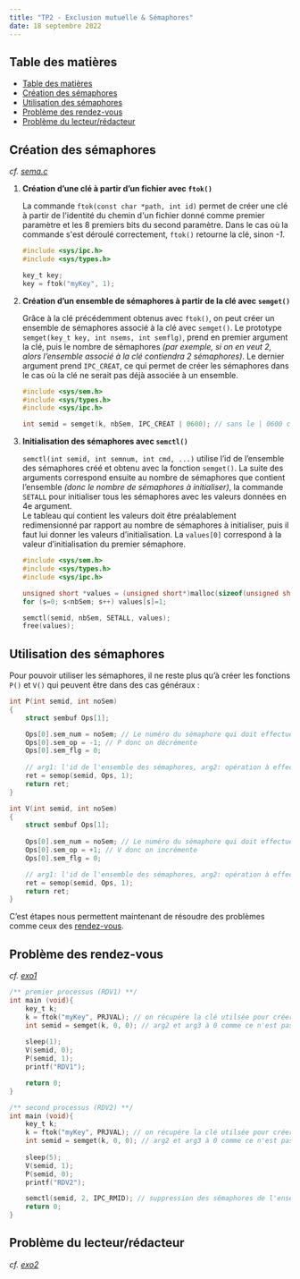 ```yaml
---
title: "TP2 - Exclusion mutuelle & Sémaphores"
date: 18 septembre 2022
---
```


## Table des matières

- [Table des matières](#table-des-matières)
- [Création des sémaphores](#création-des-sémaphores)
- [Utilisation des sémaphores](#utilisation-des-sémaphores)
- [Problème des rendez-vous](#problème-des-rendez-vous)
- [Problème du lecteur/rédacteur](#problème-du-lecteurrédacteur)


## Création des sémaphores 
*cf.* [*sema.c*](https://git.roudaut.xyz/ensta/depot-ensta-c/-/blob/SA3/OS/TP2/exo1/sema.c)

 1) **Création d’une clé à partir d’un fichier avec ```ftok()```** 
    
    La commande ```ftok(const char *path, int id)``` permet de créer une clé à partir de l'identité du chemin d'un fichier donné comme premier paramètre et les 8 premiers bits du second paramètre. 
    Dans le cas où la commande s'est déroulé correctement, ```ftok()``` retourne la clé, sinon *-1*.

    ```c
    #include <sys/ipc.h>
    #include <sys/types.h>
    
    key_t key;
    key = ftok("myKey", 1);
    ```
 
 2) **Création d’un ensemble de sémaphores à partir de la clé avec ```semget()```**

    Grâce à la clé précédemment obtenus avec ```ftok()```, on peut créer un ensemble de sémaphores associé à la clé avec ```semget()```. Le prototype ```semget(key_t key, int nsems, int semflg)```,
    prend en premier argument la clé, puis le nombre de sémaphores *(par exemple, si on en veut 2, alors l’ensemble associé à la clé contiendra 2 sémaphores)*. Le dernier argument prend ```IPC_CREAT```, 
    ce qui permet de créer les sémaphores dans le cas où la clé ne serait pas déjà associée à un ensemble.

    ```c
    #include <sys/sem.h>
    #include <sys/types.h>
    #include <sys/ipc.h>
    
    int semid = semget(k, nbSem, IPC_CREAT | 0600); // sans le | 0600 ca ne marche pas jsp pq
    ```

 3) **Initialisation des sémaphores avec ```semctl()```**

    ```semctl(int semid, int semnum, int cmd, ...)``` utilise l’id de l’ensemble des sémaphores créé et obtenu avec la fonction ```semget()```. La suite des arguments correspond ensuite au nombre de
    sémaphores que contient l’ensemble *(donc le nombre de sémaphores à initialiser)*, la commande ```SETALL```  pour initialiser tous les sémaphores avec les valeurs données en 4e argument. \
    Le tableau qui contient les valeurs doit être préalablement redimensionné par rapport au nombre de sémaphores à initialiser, puis il faut lui donner les valeurs d’initialisation.
    La ```values[0]``` correspond à la valeur d’initialisation du premier sémaphore.

    ```c
    #include <sys/sem.h>
    #include <sys/types.h>
    #include <sys/ipc.h>
    
    unsigned short *values = (unsigned short*)malloc(sizeof(unsigned short)*nbSem);
    for (s=0; s<nbSem; s++) values[s]=1;

    semctl(semid, nbSem, SETALL, values);
    free(values);
    ```

## Utilisation des sémaphores

Pour pouvoir utiliser les sémaphores, il ne reste plus qu’à créer les fonctions ```P()``` et ```V()``` qui peuvent être dans des cas généraux :

```c
int P(int semid, int noSem)
{
    struct sembuf Ops[1];

    Ops[0].sem_num = noSem; // Le numéro du sémaphore qui doit effectuer l'opération
    Ops[0].sem_op = -1; // P donc on décrémente
    Ops[0].sem_flg = 0;
    
    // arg1: l'id de l'ensemble des sémaphores, arg2: opération à effectuer, arg3: nombre d'opération à effectuer
    ret = semop(semid, Ops, 1);
    return ret;
}
```

```c
int V(int semid, int noSem)
{
    struct sembuf Ops[1];
    
    Ops[0].sem_num = noSem; // Le numéro du sémaphore qui doit effectuer l'opération
    Ops[0].sem_op = +1; // V donc on incrémente
    Ops[0].sem_flg = 0;

    // arg1: l'id de l'ensemble des sémaphores, arg2: opération à effectuer, arg3: nombre d'opération à effectuer
    ret = semop(semid, Ops, 1);
    return ret;
}
```

C’est étapes nous permettent maintenant de résoudre des problèmes comme ceux des [rendez-vous](#problème-des-rendez-vous).


## Problème des rendez-vous
*cf.* [*exo1*](https://git.roudaut.xyz/ensta/depot-ensta-c/-/blob/SA3/OS/TP2/exo1)
```c
/** premier processus (RDV1) **/
int main (void){ 
    key_t k;
    k = ftok("myKey", PRJVAL); // on récupére la clé utilsée pour créer les sémaphores avec sema.c
    int semid = semget(k, 0, 0); // arg2 et arg3 à 0 comme ce n'est pas une création
    
    sleep(1);
    V(semid, 0);
    P(semid, 1);
    printf("RDV1");

    return 0;
}
```

```c
/** second processus (RDV2) **/
int main (void){
    key_t k;
    k = ftok("myKey", PRJVAL); // on récupére la clé utilsée pour créer les sémaphores avec sema.c
    int semid = semget(k, 0, 0); // arg2 et arg3 à 0 comme ce n'est pas une création
    
    sleep(5);
    V(semid, 1);
    P(semid, 0);
    printf("RDV2");

    semctl(semid, 2, IPC_RMID); // suppression des sémaphores de l'ensemble au id semid
    return 0;
}
```

## Problème du lecteur/rédacteur
*cf.* [*exo2*](https://git.roudaut.xyz/ensta/depot-ensta-c/-/blob/SA3/OS/TP2/exo2)




